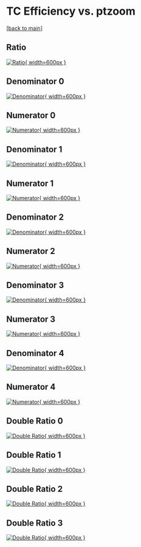 # TC Efficiency vs. ptzoom

[[back to main](./)]



## Ratio

[![Ratio](../mtv/var/TC_loweta_13_-1_eff_ptzoom.png){ width=600px }](../mtv/var/TC_loweta_13_-1_eff_ptzoom.pdf)

## Denominator 0

[![Denominator](../mtv/den/TC_loweta_13_-1_eff_ptzoom_den0.png){ width=600px }](../mtv/den/TC_loweta_13_-1_eff_ptzoom_den0.pdf)

## Numerator 0

[![Numerator](../mtv/num/TC_loweta_13_-1_eff_ptzoom_num0.png){ width=600px }](../mtv/num/TC_loweta_13_-1_eff_ptzoom_num0.pdf)

## Denominator 1

[![Denominator](../mtv/den/TC_loweta_13_-1_eff_ptzoom_den1.png){ width=600px }](../mtv/den/TC_loweta_13_-1_eff_ptzoom_den1.pdf)

## Numerator 1

[![Numerator](../mtv/num/TC_loweta_13_-1_eff_ptzoom_num1.png){ width=600px }](../mtv/num/TC_loweta_13_-1_eff_ptzoom_num1.pdf)

## Denominator 2

[![Denominator](../mtv/den/TC_loweta_13_-1_eff_ptzoom_den2.png){ width=600px }](../mtv/den/TC_loweta_13_-1_eff_ptzoom_den2.pdf)

## Numerator 2

[![Numerator](../mtv/num/TC_loweta_13_-1_eff_ptzoom_num2.png){ width=600px }](../mtv/num/TC_loweta_13_-1_eff_ptzoom_num2.pdf)

## Denominator 3

[![Denominator](../mtv/den/TC_loweta_13_-1_eff_ptzoom_den3.png){ width=600px }](../mtv/den/TC_loweta_13_-1_eff_ptzoom_den3.pdf)

## Numerator 3

[![Numerator](../mtv/num/TC_loweta_13_-1_eff_ptzoom_num3.png){ width=600px }](../mtv/num/TC_loweta_13_-1_eff_ptzoom_num3.pdf)

## Denominator 4

[![Denominator](../mtv/den/TC_loweta_13_-1_eff_ptzoom_den4.png){ width=600px }](../mtv/den/TC_loweta_13_-1_eff_ptzoom_den4.pdf)

## Numerator 4

[![Numerator](../mtv/num/TC_loweta_13_-1_eff_ptzoom_num4.png){ width=600px }](../mtv/num/TC_loweta_13_-1_eff_ptzoom_num4.pdf)

## Double Ratio 0

[![Double Ratio](../mtv/ratio/TC_loweta_13_-1_eff_ptzoom_ratio0.png){ width=600px }](../mtv/ratio/TC_loweta_13_-1_eff_ptzoom_ratio0.pdf)

## Double Ratio 1

[![Double Ratio](../mtv/ratio/TC_loweta_13_-1_eff_ptzoom_ratio1.png){ width=600px }](../mtv/ratio/TC_loweta_13_-1_eff_ptzoom_ratio1.pdf)

## Double Ratio 2

[![Double Ratio](../mtv/ratio/TC_loweta_13_-1_eff_ptzoom_ratio2.png){ width=600px }](../mtv/ratio/TC_loweta_13_-1_eff_ptzoom_ratio2.pdf)

## Double Ratio 3

[![Double Ratio](../mtv/ratio/TC_loweta_13_-1_eff_ptzoom_ratio3.png){ width=600px }](../mtv/ratio/TC_loweta_13_-1_eff_ptzoom_ratio3.pdf)

